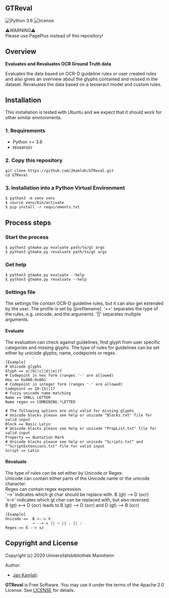 GTReval
--------
![Python 3.6](https://img.shields.io/badge/python-3.6-yellow.svg)
![license](https://img.shields.io/badge/license-Apache%20License%202.0-blue.svg)

⚠️WARNING⚠️   
Please use PagePlus instead of this repository!



## Overview
**Evaluates and Revaluates OCR Ground Truth data**

Evaluates the data based on OCR-D guideline rules or user created rules and also gives an
overview about the glyphs contained and missed in the dataset. 
Revaluates the data based on a tesseract model and custom rules. 

## Installation
This installation is tested with Ubuntu and we expect that it should
work for other similar environments.

### 1. Requirements
- Python >= 3.6
- tesserocr

### 2. Copy this repository
```
git clone https://github.com/JKamlah/GTReval.git
cd GTReval
```

### 3. Installation into a Python Virtual Environment

    $ python3 -m venv venv
    $ source venv/bin/activate
    $ pip install -r requirements.txt

## Process steps

### Start the process

    $ python3 gtmake.py evaluate path/to/gt args
    $ python3 gtmake.py revaluate path/to/gt args

### Get help

    $ python3 gtmake.py evaluate --help
    $ python3 gtmake.py revaluate --help

### Settings file
The settings file contain OCR-D guideline rules, but it can also get extended by the user.
The profile is set by [profilename]. 
'==' separates the type of the rules, e.g. unicode, and the arguments.
'||' separates multiple arguments.

#### Evaluate
The evaluation can check against guidelines, find glyph from user specific categories and missing glyphs.
The type of rules for guidelines can be set either by unicode glyphs, name, codepoints or regex.
```
[Example]
# Unicode glyphs
Glyph == a||b||c||d||e||f
# Codepoint in hex form (ranges '-' are allowed)
Hex == 0x000-0x001
# Codepoint in integer form (ranges '-' are allowed)
Codepoint == 10-15||17
# Fuzzy unicode name matching
Name == SMALL LETTER
Name regex == COMBINING.*LETTER

# The following options are only valid for missing glyphs 
# Unicode blocks please see help or unicode "Blocks.txt" file for valid input
Block == Basic Latin
# Unicode blocks please see help or unicode "PropList.txt" file for valid input
Property == Quotation Mark
# Unicode blocks please see help or unicode "Scripts.txt" and ""ScriptExtensions.txt" file for valid input
Script == Latin
```

#### Revaluate
The type of rules can be set either by Unicode or Regex.  
Unicode can contain either parts of the Unicode name or the unicode character.  
Regex can contain regex expression.  
'-->' indicates which gt char should be replace with. B (gt) --> D (ocr)  
'<-->' indicates which gt char can be replaced with, but also reversed.  
 B (gt) <--> D (ocr) leads to  B (gt) --> D (ocr) and D (gt) --> B (ocr)
```
[Example]  
Unicode ==  B <--> V  
            ¬ --> = || ¬ || ₌ || —  
Regex == ß --> sz 
``` 
 
Copyright and License
--------

Copyright (c) 2020 Universitätsbibliothek Mannheim

Author:
 * [Jan Kamlah](https://github.com/jkamlah)

**GTReval** is Free Software. You may use it under the terms of the Apache 2.0 License.
See [LICENSE](./LICENSE) for details.
